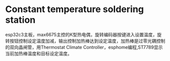 # Constant temperature soldering station
esp32c3主板，max6675主控的K型热电偶，旋转编码器按键进入设置温度，旋转按钮控制设定温度加减，输出控制加热棒达到设定温度，加热棒是过零光耦控制的双向晶闸管，用Thermostat Climate Controller，esphome编程,ST7789显示当前加热棒温度和目标设定温度。
